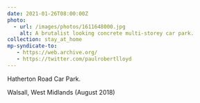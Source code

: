 ```yaml
---
date: 2021-01-26T08:00:00Z
photo:
  - url: /images/photos/1611648000.jpg
    alt: A brutalist looking concrete multi-storey car park.
collection: stay_at_home
mp-syndicate-to:
   - https://web.archive.org/
   - https://twitter.com/paulrobertlloyd
---
```

Hatherton Road Car Park.

Walsall, West Midlands (August 2018)
